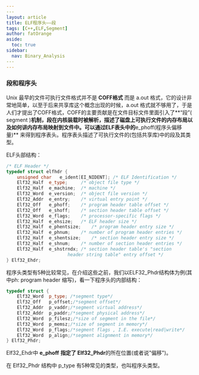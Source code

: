```yaml
---
​---
layout: article
title: ELF程序头——段
tags: [C++,ELF,Segment]
author: fatOrange
aside:
  toc: true
sidebar:
  nav: Binary_Analysis
​---
---
```


### 段和程序头

Unix 最早的文件可执行文件格式并不是 **COFF格式** 而是 a.out 格式，它的设计非常地简单，以至于后来共享库这个概念出现的时候，a.out 格式就不够用了，于是人们才提出了COFF格式，COFF的主要贡献是在文件目标文件里面引入了**“段”( segment )**机制，段在内核装载时被解析，描述了磁盘上可执行文件的内存布局以及如何讲内存布局映射到文件中。可以通过ELF表头中的**e_phoff(程序头偏移量)** 来得到程序表头。程序表头描述了可执行文件的(包括共享库)中的段及其类型。

ELF头部结构：

```c++
/* ELF Header */
typedef struct elfhdr {
	unsigned char	e_ident[EI_NIDENT]; /* ELF Identification */
	Elf32_Half	e_type;		/* object file type */
	Elf32_Half	e_machine;	/* machine */
	Elf32_Word	e_version;	/* object file version */
	Elf32_Addr	e_entry;	/* virtual entry point */
	Elf32_Off	e_phoff;	/* program header table offset */ 						<<---
	Elf32_Off	e_shoff;	/* section header table offset */
	Elf32_Word	e_flags;	/* processor-specific flags */
	Elf32_Half	e_ehsize;	/* ELF header size */
	Elf32_Half	e_phentsize;	/* program header entry size */
	Elf32_Half	e_phnum;	/* number of program header entries */
	Elf32_Half	e_shentsize;	/* section header entry size */
	Elf32_Half	e_shnum;	/* number of section header entries */
	Elf32_Half	e_shstrndx;	/* section header table's "section 
					   header string table" entry offset */
} Elf32_Ehdr;
```

程序头类型有5种比较常见，在介绍这些之前，我们以ELF32_Phdr结构体为例(其中ph: program header 缩写)，看一下程序头的内部结构： 

```c++
typedef struct {
    Elf32_Word	p_type; /*segment type*/
    Elf32_Off	p_offset;/*segment offset*/
    Elf32_Addr	p_vaddr;/*segment virtual address*/
    Elf32_Addr	p_paddr;/*segment physical address*/
    Elf32_Word	p_filesz;/*size of segment in the file*/
    Elf32_Word	p_memsz;/*size of segment in memory*/
    Elf32_Word	p_flags;/*segment flags , I.E. execute|read|write*/
    Elf32_Word	p_align;/*segment alignment in memory*/
} Elf32_Phdr;
```

Elf32_Ehdr中 **e_phoff** **指定了 Elf32_Phdr**的所在位置(或者说"偏移")。

在 Elf32_Phdr 结构中 p_type 有5种常见的类型，也叫程序头类型。



